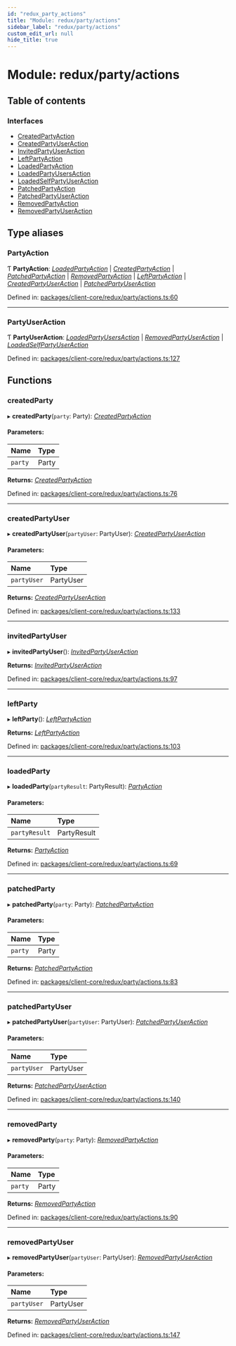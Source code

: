 ```yaml
---
id: "redux_party_actions"
title: "Module: redux/party/actions"
sidebar_label: "redux/party/actions"
custom_edit_url: null
hide_title: true
---
```


# Module: redux/party/actions

## Table of contents

### Interfaces

- [CreatedPartyAction](../interfaces/redux_party_actions.createdpartyaction.md)
- [CreatedPartyUserAction](../interfaces/redux_party_actions.createdpartyuseraction.md)
- [InvitedPartyUserAction](../interfaces/redux_party_actions.invitedpartyuseraction.md)
- [LeftPartyAction](../interfaces/redux_party_actions.leftpartyaction.md)
- [LoadedPartyAction](../interfaces/redux_party_actions.loadedpartyaction.md)
- [LoadedPartyUsersAction](../interfaces/redux_party_actions.loadedpartyusersaction.md)
- [LoadedSelfPartyUserAction](../interfaces/redux_party_actions.loadedselfpartyuseraction.md)
- [PatchedPartyAction](../interfaces/redux_party_actions.patchedpartyaction.md)
- [PatchedPartyUserAction](../interfaces/redux_party_actions.patchedpartyuseraction.md)
- [RemovedPartyAction](../interfaces/redux_party_actions.removedpartyaction.md)
- [RemovedPartyUserAction](../interfaces/redux_party_actions.removedpartyuseraction.md)

## Type aliases

### PartyAction

Ƭ **PartyAction**: [*LoadedPartyAction*](../interfaces/redux_party_actions.loadedpartyaction.md) \| [*CreatedPartyAction*](../interfaces/redux_party_actions.createdpartyaction.md) \| [*PatchedPartyAction*](../interfaces/redux_party_actions.patchedpartyaction.md) \| [*RemovedPartyAction*](../interfaces/redux_party_actions.removedpartyaction.md) \| [*LeftPartyAction*](../interfaces/redux_party_actions.leftpartyaction.md) \| [*CreatedPartyUserAction*](../interfaces/redux_party_actions.createdpartyuseraction.md) \| [*PatchedPartyUserAction*](../interfaces/redux_party_actions.patchedpartyuseraction.md)

Defined in: [packages/client-core/redux/party/actions.ts:60](https://github.com/xr3ngine/xr3ngine/blob/66a84a950/packages/client-core/redux/party/actions.ts#L60)

___

### PartyUserAction

Ƭ **PartyUserAction**: [*LoadedPartyUsersAction*](../interfaces/redux_party_actions.loadedpartyusersaction.md) \| [*RemovedPartyUserAction*](../interfaces/redux_party_actions.removedpartyuseraction.md) \| [*LoadedSelfPartyUserAction*](../interfaces/redux_party_actions.loadedselfpartyuseraction.md)

Defined in: [packages/client-core/redux/party/actions.ts:127](https://github.com/xr3ngine/xr3ngine/blob/66a84a950/packages/client-core/redux/party/actions.ts#L127)

## Functions

### createdParty

▸ **createdParty**(`party`: Party): [*CreatedPartyAction*](../interfaces/redux_party_actions.createdpartyaction.md)

#### Parameters:

Name | Type |
:------ | :------ |
`party` | Party |

**Returns:** [*CreatedPartyAction*](../interfaces/redux_party_actions.createdpartyaction.md)

Defined in: [packages/client-core/redux/party/actions.ts:76](https://github.com/xr3ngine/xr3ngine/blob/66a84a950/packages/client-core/redux/party/actions.ts#L76)

___

### createdPartyUser

▸ **createdPartyUser**(`partyUser`: PartyUser): [*CreatedPartyUserAction*](../interfaces/redux_party_actions.createdpartyuseraction.md)

#### Parameters:

Name | Type |
:------ | :------ |
`partyUser` | PartyUser |

**Returns:** [*CreatedPartyUserAction*](../interfaces/redux_party_actions.createdpartyuseraction.md)

Defined in: [packages/client-core/redux/party/actions.ts:133](https://github.com/xr3ngine/xr3ngine/blob/66a84a950/packages/client-core/redux/party/actions.ts#L133)

___

### invitedPartyUser

▸ **invitedPartyUser**(): [*InvitedPartyUserAction*](../interfaces/redux_party_actions.invitedpartyuseraction.md)

**Returns:** [*InvitedPartyUserAction*](../interfaces/redux_party_actions.invitedpartyuseraction.md)

Defined in: [packages/client-core/redux/party/actions.ts:97](https://github.com/xr3ngine/xr3ngine/blob/66a84a950/packages/client-core/redux/party/actions.ts#L97)

___

### leftParty

▸ **leftParty**(): [*LeftPartyAction*](../interfaces/redux_party_actions.leftpartyaction.md)

**Returns:** [*LeftPartyAction*](../interfaces/redux_party_actions.leftpartyaction.md)

Defined in: [packages/client-core/redux/party/actions.ts:103](https://github.com/xr3ngine/xr3ngine/blob/66a84a950/packages/client-core/redux/party/actions.ts#L103)

___

### loadedParty

▸ **loadedParty**(`partyResult`: PartyResult): [*PartyAction*](redux_party_actions.md#partyaction)

#### Parameters:

Name | Type |
:------ | :------ |
`partyResult` | PartyResult |

**Returns:** [*PartyAction*](redux_party_actions.md#partyaction)

Defined in: [packages/client-core/redux/party/actions.ts:69](https://github.com/xr3ngine/xr3ngine/blob/66a84a950/packages/client-core/redux/party/actions.ts#L69)

___

### patchedParty

▸ **patchedParty**(`party`: Party): [*PatchedPartyAction*](../interfaces/redux_party_actions.patchedpartyaction.md)

#### Parameters:

Name | Type |
:------ | :------ |
`party` | Party |

**Returns:** [*PatchedPartyAction*](../interfaces/redux_party_actions.patchedpartyaction.md)

Defined in: [packages/client-core/redux/party/actions.ts:83](https://github.com/xr3ngine/xr3ngine/blob/66a84a950/packages/client-core/redux/party/actions.ts#L83)

___

### patchedPartyUser

▸ **patchedPartyUser**(`partyUser`: PartyUser): [*PatchedPartyUserAction*](../interfaces/redux_party_actions.patchedpartyuseraction.md)

#### Parameters:

Name | Type |
:------ | :------ |
`partyUser` | PartyUser |

**Returns:** [*PatchedPartyUserAction*](../interfaces/redux_party_actions.patchedpartyuseraction.md)

Defined in: [packages/client-core/redux/party/actions.ts:140](https://github.com/xr3ngine/xr3ngine/blob/66a84a950/packages/client-core/redux/party/actions.ts#L140)

___

### removedParty

▸ **removedParty**(`party`: Party): [*RemovedPartyAction*](../interfaces/redux_party_actions.removedpartyaction.md)

#### Parameters:

Name | Type |
:------ | :------ |
`party` | Party |

**Returns:** [*RemovedPartyAction*](../interfaces/redux_party_actions.removedpartyaction.md)

Defined in: [packages/client-core/redux/party/actions.ts:90](https://github.com/xr3ngine/xr3ngine/blob/66a84a950/packages/client-core/redux/party/actions.ts#L90)

___

### removedPartyUser

▸ **removedPartyUser**(`partyUser`: PartyUser): [*RemovedPartyUserAction*](../interfaces/redux_party_actions.removedpartyuseraction.md)

#### Parameters:

Name | Type |
:------ | :------ |
`partyUser` | PartyUser |

**Returns:** [*RemovedPartyUserAction*](../interfaces/redux_party_actions.removedpartyuseraction.md)

Defined in: [packages/client-core/redux/party/actions.ts:147](https://github.com/xr3ngine/xr3ngine/blob/66a84a950/packages/client-core/redux/party/actions.ts#L147)
